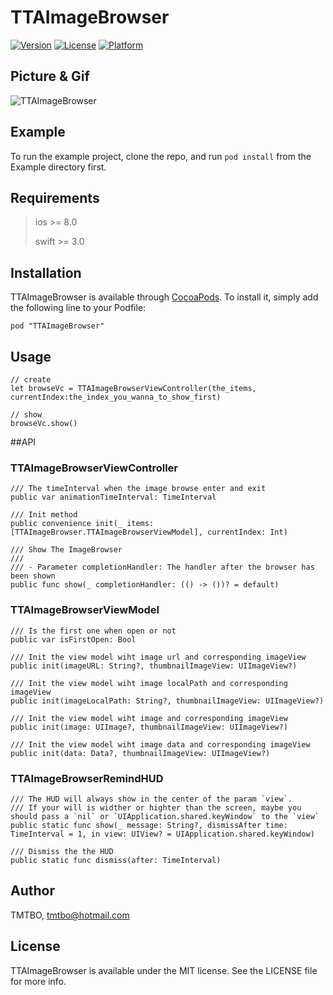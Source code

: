 # TTAImageBrowser

[![Version](https://img.shields.io/cocoapods/v/TTAImageBrowser.svg?style=flat)](http://cocoapods.org/pods/TTAImageBrowser)
[![License](https://img.shields.io/cocoapods/l/TTAImageBrowser.svg?style=flat)](http://cocoapods.org/pods/TTAImageBrowser)
[![Platform](https://img.shields.io/cocoapods/p/TTAImageBrowser.svg?style=flat)](http://cocoapods.org/pods/TTAImageBrowser)

## Picture & Gif

![TTAImageBrowser](https://github.com/TMTBO/TTAImageBrowser/blob/master/TTAImageBrowser.gif)

## Example

To run the example project, clone the repo, and run `pod install` from the Example directory first.

## Requirements

>ios >= 8.0
>
>swift >= 3.0

## Installation

TTAImageBrowser is available through [CocoaPods](http://cocoapods.org). To install
it, simply add the following line to your Podfile:

```
pod "TTAImageBrowser"
```

## Usage
```
// create 
let browseVc = TTAImageBrowserViewController(the_items, currentIndex:the_index_you_wanna_to_show_first)

// show
browseVc.show()
```
##API

### TTAImageBrowserViewController

	/// The timeInterval when the image browse enter and exit
    public var animationTimeInterval: TimeInterval
    
    /// Init method
    public convenience init(_ items: [TTAImageBrowser.TTAImageBrowserViewModel], currentIndex: Int)

    /// Show The ImageBrowser
    ///
    /// - Parameter completionHandler: The handler after the browser has been shown
    public func show(_ completionHandler: (() -> ())? = default)

### TTAImageBrowserViewModel

	/// Is the first one when open or not
	public var isFirstOpen: Bool

    /// Init the view model wiht image url and corresponding imageView
    public init(imageURL: String?, thumbnailImageView: UIImageView?)

    /// Init the view model wiht image localPath and corresponding imageView
    public init(imageLocalPath: String?, thumbnailImageView: UIImageView?)

    /// Init the view model wiht image and corresponding imageView
    public init(image: UIImage?, thumbnailImageView: UIImageView?)

    /// Init the view model wiht image data and corresponding imageView
    public init(data: Data?, thumbnailImageView: UIImageView?)

### TTAImageBrowserRemindHUD
	
	/// The HUD will always show in the center of the param `view`.
    /// If your will is widther or highter than the screen, maybe you should pass a `nil` or `UIApplication.shared.keyWindow` to the `view`
    public static func show(_ message: String?, dismissAfter time: TimeInterval = 1, in view: UIView? = UIApplication.shared.keyWindow)
    
    /// Dismiss the the HUD
    public static func dismiss(after: TimeInterval)

## Author

TMTBO, tmtbo@hotmail.com

## License

TTAImageBrowser is available under the MIT license. See the LICENSE file for more info.
